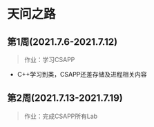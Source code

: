 # 天问之路

## 第1周(2021.7.6-2021.7.12)

> 作业：学习CSAPP

- C++学习到类，CSAPP还差存储及进程相关内容

## 第2周(2021.7.13-2021.7.19)

> 作业：完成CSAPP所有Lab




